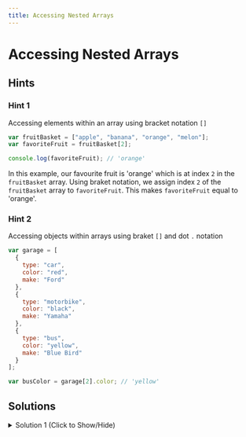 ```yaml
---
title: Accessing Nested Arrays
---
```

# Accessing Nested Arrays

## Hints

### Hint 1
Accessing elements within an array using bracket notation `[]`
```js
var fruitBasket = ["apple", "banana", "orange", "melon"];
var favoriteFruit = fruitBasket[2];

console.log(favoriteFruit); // 'orange'
```
In this example, our favourite fruit is 'orange' which is at index `2` in the `fruitBasket` array. Using braket notation, we assign index `2` of the `fruitBasket` array to `favoriteFruit`. This makes `favoriteFruit` equal to 'orange'.
  
### Hint 2
Accessing objects within arrays using braket `[]` and dot `.` notation
```js
var garage = [
  {
    type: "car",
    color: "red",
    make: "Ford"
  },
  {
    type: "motorbike",
    color: "black",
    make: "Yamaha"
  },
  {
    type: "bus",
    color: "yellow",
    make: "Blue Bird"
  }
];

var busColor = garage[2].color; // 'yellow'
```

## Solutions
<details><summary>Solution 1 (Click to Show/Hide)</summary>

```js
// Setup
var myPlants = [
  {
    type: "flowers",
    list: ["rose", "tulip", "dandelion"]
  },
  {
    type: "trees",
    list: ["fir", "pine", "birch"]
  }
];

// Only change code below this line

var secondTree = myPlants[1].list[1];
```
</details>